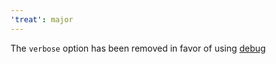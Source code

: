```yaml
---
'treat': major
---
```


The `verbose` option has been removed in favor of using [debug](https://www.npmjs.com/package/debug)
